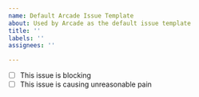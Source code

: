 ```yaml
---
name: Default Arcade Issue Template
about: Used by Arcade as the default issue template
title: ''
labels: ''
assignees: ''

---
```


<!-- If these statements apply, replace [ ] with [x] before filing your issue. -->
- [ ] This issue is blocking <!-- Describe below what is blocked. -->
- [ ] This issue is causing unreasonable pain

<!-- Write your issue description below. -->
